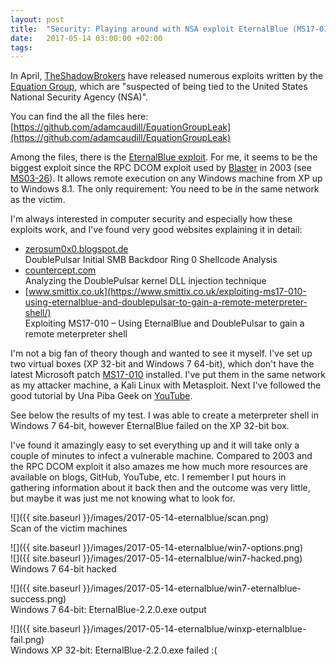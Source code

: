 ```yaml
---
layout: post
title:  "Security: Playing around with NSA exploit EternalBlue (MS17-010)"
date:   2017-05-14 03:00:00 +02:00
tags:
---
```


In April, [TheShadowBrokers](https://en.wikipedia.org/wiki/The_Shadow_Brokers) have released numerous exploits written by the [Equation Group](https://en.wikipedia.org/wiki/Equation_Group), which are "suspected of being tied to the United States National Security Agency (NSA)".

You can find the all the files here: [https://github.com/adamcaudill/EquationGroupLeak](https://github.com/adamcaudill/EquationGroupLeak)

Among the files, there is the [EternalBlue exploit](https://en.wikipedia.org/wiki/EternalBlue). For me, it seems to be the biggest exploit since the RPC DCOM exploit used by [Blaster](https://en.wikipedia.org/wiki/Blaster_(computer_worm)) in 2003 (see [MS03-26](https://technet.microsoft.com/en-us/library/security/ms03-026.aspx)). It allows remote execution on any Windows machine from XP up to Windows 8.1. The only requirement: You need to be in the same network as the victim.

I'm always interested in computer security and especially how these exploits work, and I've found very good websites explaining it in detail:

- [zerosum0x0.blogspot.de](https://zerosum0x0.blogspot.de/2017/04/doublepulsar-initial-smb-backdoor-ring.html)  
DoublePulsar Initial SMB Backdoor Ring 0 Shellcode Analysis
- [countercept.com](https://countercept.com/our-thinking/analyzing-the-doublepulsar-kernel-dll-injection-technique/)  
Analyzing the DoublePulsar kernel DLL injection technique
- [www.smittix.co.uk](https://www.smittix.co.uk/exploiting-ms17-010-using-eternalblue-and-doublepulsar-to-gain-a-remote-meterpreter-shell/)  
Exploiting MS17-010 – Using EternalBlue and DoublePulsar to gain a remote meterpreter shell

I'm not a big fan of theory though and wanted to see it myself. I've set up two virtual boxes (XP 32-bit and Windows 7 64-bit), which don't have the latest Microsoft patch [MS17-010](https://technet.microsoft.com/en-us/library/security/ms17-010.aspx) installed.
I've put them in the same network as my attacker machine, a Kali Linux with Metasploit.
Next I've followed the good tutorial by Una Piba Geek on [YouTube](https://www.youtube.com/watch?v=vmWeJJ0TLi0).

See below the results of my test. I was able to create a meterpreter shell in Windows 7 64-bit, however EternalBlue failed on the XP 32-bit box.

I've found it amazingly easy to set everything up and it will take only a couple of minutes to infect a vulnerable machine. Compared to 2003 and the RPC DCOM exploit it also amazes me how much more resources are available on blogs, GitHub, YouTube, etc. I remember I put hours in gathering information about it back then and the outcome was very little, but maybe it was just me not knowing what to look for.

![]({{ site.baseurl }}/images/2017-05-14-eternalblue/scan.png)  
Scan of the victim machines

![]({{ site.baseurl }}/images/2017-05-14-eternalblue/win7-options.png)  
![]({{ site.baseurl }}/images/2017-05-14-eternalblue/win7-hacked.png)  
Windows 7 64-bit hacked

![]({{ site.baseurl }}/images/2017-05-14-eternalblue/win7-eternalblue-success.png)  
Windows 7 64-bit: EternalBlue-2.2.0.exe output

![]({{ site.baseurl }}/images/2017-05-14-eternalblue/winxp-eternalblue-fail.png)  
Windows XP 32-bit: EternalBlue-2.2.0.exe failed :(
